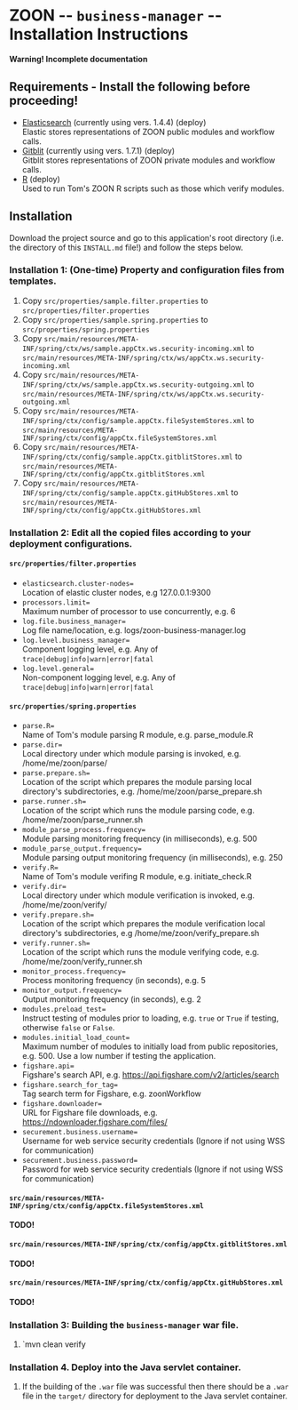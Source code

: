 # ZOON -- `business-manager` -- Installation Instructions

**Warning! Incomplete documentation**

## Requirements - Install the following before proceeding!

 * [Elasticsearch](http://www.elastic.co/ "Elasticsearch home") (currently using vers. 1.4.4) (deploy)  
   Elastic stores representations of ZOON public modules and workflow calls.
 * [Gitblit](http://www.gitblit.com/ "Gitblit home") (currently using vers. 1.7.1) (deploy)  
   Gitblit stores representations of ZOON private modules and workflow calls.
 * [R](https://www.r-project.org/ "R home") (deploy)  
   Used to run Tom's ZOON R scripts such as those which verify modules.

## Installation

Download the project source and go to this application's root directory (i.e. the directory of this
`INSTALL.md` file!) and follow the steps below.

### Installation 1: (One-time) Property and configuration files from templates.

 1. Copy `src/properties/sample.filter.properties` to `src/properties/filter.properties`
 1. Copy `src/properties/sample.spring.properties` to `src/properties/spring.properties`
 1. Copy `src/main/resources/META-INF/spring/ctx/ws/sample.appCtx.ws.security-incoming.xml` to
         `src/main/resources/META-INF/spring/ctx/ws/appCtx.ws.security-incoming.xml`
 1. Copy `src/main/resources/META-INF/spring/ctx/ws/sample.appCtx.ws.security-outgoing.xml` to
         `src/main/resources/META-INF/spring/ctx/ws/appCtx.ws.security-outgoing.xml`
 1. Copy `src/main/resources/META-INF/spring/ctx/config/sample.appCtx.fileSystemStores.xml` to
         `src/main/resources/META-INF/spring/ctx/config/appCtx.fileSystemStores.xml`
 1. Copy `src/main/resources/META-INF/spring/ctx/config/sample.appCtx.gitblitStores.xml` to
         `src/main/resources/META-INF/spring/ctx/config/appCtx.gitblitStores.xml`
 1. Copy `src/main/resources/META-INF/spring/ctx/config/sample.appCtx.gitHubStores.xml` to
         `src/main/resources/META-INF/spring/ctx/config/appCtx.gitHubStores.xml`

### Installation 2: Edit all the copied files according to your deployment configurations.

#### `src/properties/filter.properties`

 * `elasticsearch.cluster-nodes=`  
   Location of elastic cluster nodes, e.g 127.0.0.1:9300
 * `processors.limit=`  
   Maximum number of processor to use concurrently, e.g. 6
 * `log.file.business_manager=`  
   Log file name/location, e.g. logs/zoon-business-manager.log
 * `log.level.business_manager=`  
   Component logging level, e.g. Any of `trace|debug|info|warn|error|fatal`
 * `log.level.general=`  
   Non-component logging level, e.g. Any of `trace|debug|info|warn|error|fatal`

#### `src/properties/spring.properties`

 * `parse.R=`  
   Name of Tom's module parsing R module, e.g. parse_module.R
 * `parse.dir=`  
   Local directory under which module parsing is invoked, e.g. /home/me/zoon/parse/
 * `parse.prepare.sh=`  
   Location of the script which prepares the module parsing local directory's subdirectories, e.g.
   /home/me/zoon/parse_prepare.sh
 * `parse.runner.sh=`  
   Location of the script which runs the module parsing code, e.g. /home/me/zoon/parse_runner.sh
 * `module_parse_process.frequency=`  
   Module parsing monitoring frequency (in milliseconds), e.g. 500
 * `module_parse_output.frequency=`  
   Module parsing output monitoring frequency (in milliseconds), e.g. 250
 * `verify.R=`  
   Name of Tom's module verifing R module, e.g. initiate_check.R
 * `verify.dir=`  
   Local directory under which module verification is invoked, e.g. /home/me/zoon/verify/
 * `verify.prepare.sh=`  
   Location of the script which prepares the module verification local directory's subdirectories, e.g
   /home/me/zoon/verify_prepare.sh
 * `verify.runner.sh=`  
   Location of the script which runs the module verifying code, e.g. /home/me/zoon/verify_runner.sh
 * `monitor_process.frequency=`  
   Process monitoring frequency (in seconds), e.g. 5
 * `monitor_output.frequency=`  
   Output monitoring frequency (in seconds), e.g. 2
 * `modules.preload_test=`  
   Instruct testing of modules prior to loading, e.g. `true` or `True` if testing, otherwise `false`
   or `False`.
 * `modules.initial_load_count=`  
   Maximum number of modules to initially load from public repositories, e.g. 500. Use a low number
   if testing the application.
 * `figshare.api=`  
   Figshare's search API, e.g. https://api.figshare.com/v2/articles/search
 * `figshare.search_for_tag=`  
   Tag search term for Figshare, e.g. zoonWorkflow
 * `figshare.downloader=`  
   URL for Figshare file downloads, e.g. https://ndownloader.figshare.com/files/
 * `securement.business.username=`  
   Username for web service security credentials (Ignore if not using WSS for communication)
 * `securement.business.password=`  
   Password for web service security credentials (Ignore if not using WSS for communication)

#### `src/main/resources/META-INF/spring/ctx/config/appCtx.fileSystemStores.xml`

 **TODO!**

#### `src/main/resources/META-INF/spring/ctx/config/appCtx.gitblitStores.xml`

 **TODO!**

#### `src/main/resources/META-INF/spring/ctx/config/appCtx.gitHubStores.xml`

 **TODO!**

### Installation 3: Building the `business-manager` war file. 

 1. `mvn clean verify

### Installation 4. Deploy into the Java servlet container.

 1. If the building of the `.war` file was successful then there should be a `.war` file in the
    `target/` directory for deployment to the Java servlet container.